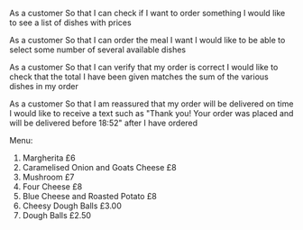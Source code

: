 As a customer
So that I can check if I want to order something
I would like to see a list of dishes with prices

As a customer
So that I can order the meal I want
I would like to be able to select some number of several available dishes

As a customer
So that I can verify that my order is correct
I would like to check that the total I have been given matches the sum of the various dishes in my order

As a customer
So that I am reassured that my order will be delivered on time
I would like to receive a text such as "Thank you! Your order was placed and will be delivered before 18:52" after I have ordered


Menu:

1. Margherita £6
2. Caramelised Onion and Goats Cheese £8
3. Mushroom £7
4. Four Cheese £8
5. Blue Cheese and Roasted Potato £8
6. Cheesy Dough Balls £3.00
7. Dough Balls £2.50
